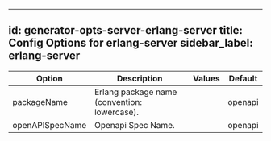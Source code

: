 
---
id: generator-opts-server-erlang-server
title: Config Options for erlang-server
sidebar_label: erlang-server
---

| Option | Description | Values | Default |
| ------ | ----------- | ------ | ------- |
|packageName|Erlang package name (convention: lowercase).| |openapi|
|openAPISpecName|Openapi Spec Name.| |openapi|
